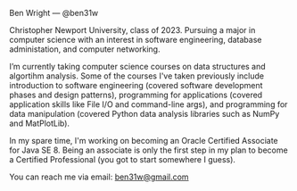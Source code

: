 Ben Wright — @ben31w

Christopher Newport University, class of 2023. Pursuing a major in computer science with an interest in software engineering, database administation, and computer networking.

I’m currently taking computer science courses on data structures and algortihm analysis. 
Some of the courses I've taken previously include introduction to software engineering (covered software development phases and design patterns), programming for applications (covered application skills like File I/O and command-line args), and programming for data manipulation (covered Python data analysis libraries such as NumPy and MatPlotLib).

In my spare time, I'm working on becoming an Oracle Certified Associate for Java SE 8.
Being an associate is only the first step in my plan to become a Certified Professional (you got to start somewhere I guess).

You can reach me via email: ben31w@gmail.com

<!---
ben31w/ben31w is a ✨ special ✨ repository because its `README.md` (this file) appears on your GitHub profile.
You can click the Preview link to take a look at your changes.
--->
